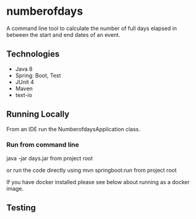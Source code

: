 # numberofdays

 A command line tool to calculate the number of full days elapsed in between the start and end dates of an event.
 
## Technologies

- Java 8
- Spring: Boot, Test
- JUnit 4
- Maven
- text-io


## Running Locally

From an IDE run the NumberofdaysApplication class. 


### Run from command line

java -jar days.jar from project root

or run the code directly using mvn springboot:run from project root

If you have docker installed please see below about running as a docker image.


## Testing
 
